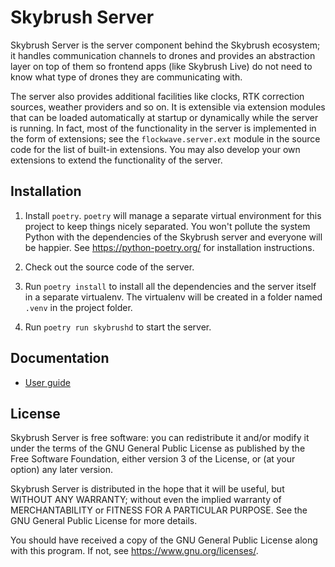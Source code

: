 # Skybrush Server

Skybrush Server is the server component behind the Skybrush ecosystem; it handles
communication channels to drones and provides an abstraction layer on top of them
so frontend apps (like Skybrush Live) do not need to know what type of drones
they are communicating with.

The server also provides additional facilities like clocks, RTK correction
sources, weather providers and so on. It is extensible via extension modules
that can be loaded automatically at startup or dynamically while the server is
running. In fact, most of the functionality in the server is implemented in the
form of extensions; see the `flockwave.server.ext` module in the source code
for the list of built-in extensions. You may also develop your own extensions to
extend the functionality of the server.

## Installation

1. Install `poetry`. `poetry` will manage a separate virtual environment for this
   project to keep things nicely separated. You won't pollute the system Python
   with the dependencies of the Skybrush server and everyone will be happier.
   See https://python-poetry.org/ for installation instructions.

2. Check out the source code of the server.

3. Run `poetry install` to install all the dependencies and the server itself
   in a separate virtualenv. The virtualenv will be created in a folder named
   `.venv` in the project folder.

4. Run `poetry run skybrushd` to start the server.

## Documentation

- [User guide](https://doc.collmot.com/public/skybrush-live-doc/latest/)

## License

Skybrush Server is free software: you can redistribute it and/or modify it under
the terms of the GNU General Public License as published by the Free Software
Foundation, either version 3 of the License, or (at your option) any later
version.

Skybrush Server is distributed in the hope that it will be useful, but WITHOUT
ANY WARRANTY; without even the implied warranty of MERCHANTABILITY or
FITNESS FOR A PARTICULAR PURPOSE. See the GNU General Public License for
more details.

You should have received a copy of the GNU General Public License along with
this program. If not, see <https://www.gnu.org/licenses/>.

